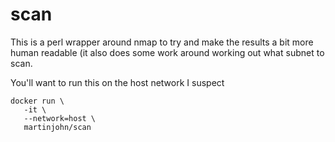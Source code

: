 # scan

This is a perl wrapper around nmap to try and make the results a bit more human readable (it also does some work around working out what subnet to scan.

You'll want to run this on the host network I suspect

    docker run \
       -it \
       --network=host \
       martinjohn/scan
